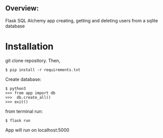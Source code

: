 ## Overview: 

Flask SQL Alchemy app creating, getting and deleting users from a sqlite database


# Installation

git clone repository. Then, 

``` 
$ pip install -r requirements.txt
```

Create database:

```
$ python3
>>> from app import db
>>>  db.create_all()
>>> exit()
```

from terminal run:
```
$ flask run
```

App will run on localhost:5000








